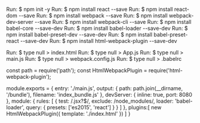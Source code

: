 Run: $  npm init -y
Run: $  npm install react --save
Run: $  npm install react-dom --save
Run: $  npm install webpack --save
Run: $  npm install webpack-dev-server --save
Run: $  npm install webpack-cli --save
Run: $  npm install babel-core --save-dev
Run: $  npm install babel-loader --save-dev
Run: $  npm install babel-preset-dev --save-dev
Run: $  npm install babel-preset-react --save-dev
Run: $  npm install html-webpack-plugin --save-dev

Run: $  type null > index.html
Run: $  type null > App.js
Run: $  type null > main.js
Run: $  type null > webpack.config.js
Run: $  type null > .babelrc

const path = require('path');
const HtmlWebpackPlugin = require('html-webpack-plugin');
 
module.exports = {
   entry: './main.js',
   output: {
      path: path.join(__dirname, '/bundle'),
      filename: 'index_bundle.js'
   },
   devServer: {
      inline: true,
      port: 8080
   },
   module: {
      rules: [
         {
            test: /.jsx?$/,
            exclude: /node_modules/,
            loader: 'babel-loader',
            query: {
               presets: ['es2015', 'react']
            }
         }
      ]
   },
   plugins:[
      new HtmlWebpackPlugin({
         template: './index.html'
      })
   ]
}
